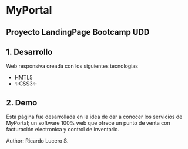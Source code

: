 # MyPortal
## Proyecto LandingPage Bootcamp UDD


## 1. Desarrollo

Web responsiva creada con los siguientes tecnologias

-   HMTL5
- ✨CSS3✨



## 2. Demo

Esta página fue desarrollada en la idea de dar a conocer los servicios de MyPortal; un software 100% web que ofrece un punto de venta con facturación electronica y control de inventario.


Author: Ricardo Lucero S.
